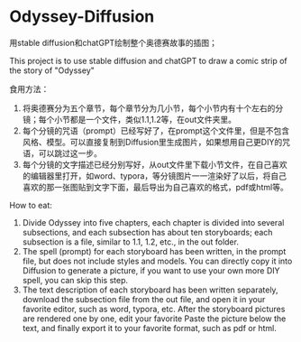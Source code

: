 # Odyssey-Diffusion
用stable diffusion和chatGPT绘制整个奥德赛故事的插图；

This project is to use stable diffusion and chatGPT to draw a comic strip of the story of "Odyssey"

食用方法：
1. 将奥德赛分为五个章节，每个章节分为几小节，每个小节内有十个左右的分镜；每个小节都是一个文件，类似1.1,1.2等，在out文件夹里。
2. 每个分镜的咒语（prompt）已经写好了，在prompt这个文件里，但是不包含风格、模型。可以直接复制到Diffusion里生成图片，如果想用自己更DIY的咒语，可以跳过这一步。
2. 每个分镜的文字描述已经分别写好，从out文件里下载小节文件，在自己喜欢的编辑器里打开，如word、typora，等分镜图片一一渲染好了以后，将自己喜欢的那一张图贴到文字下面，最后导出为自己喜欢的格式，pdf或html等。

How to eat:
1. Divide Odyssey into five chapters, each chapter is divided into several subsections, and each subsection has about ten storyboards; each subsection is a file, similar to 1.1, 1.2, etc., in the out folder.
2. The spell (prompt) for each storyboard has been written, in the prompt file, but does not include styles and models. You can directly copy it into Diffusion to generate a picture, if you want to use your own more DIY spell, you can skip this step.
2. The text description of each storyboard has been written separately, download the subsection file from the out file, and open it in your favorite editor, such as word, typora, etc. After the storyboard pictures are rendered one by one, edit your favorite Paste the picture below the text, and finally export it to your favorite format, such as pdf or html.
